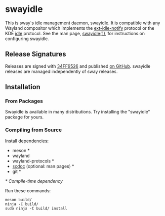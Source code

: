 # swayidle

This is sway's idle management daemon, swayidle. It is compatible with any
Wayland compositor which implements the
[ext-idle-notify](https://gitlab.freedesktop.org/wayland/wayland-protocols/-/tree/main/staging/ext-idle-notify)
protocol or the KDE
[idle](https://github.com/swaywm/sway/blob/master/protocols/idle.xml) protocol.
See the man page, [swayidle(1)](./swayidle.1.scd), for instructions on configuring swayidle.

## Release Signatures

Releases are signed with [34FF9526](https://keys.openpgp.org/search?q=34FF9526CFEF0E97A340E2E40FDE7BE0E88F5E48)
and published [on GitHub](https://github.com/swaywm/swayidle/releases). swayidle
releases are managed independently of sway releases.

## Installation

### From Packages

Swayidle is available in many distributions. Try installing the "swayidle"
package for yours.

### Compiling from Source

Install dependencies:

* meson \*
* wayland
* wayland-protocols \*
* [scdoc](https://git.sr.ht/~sircmpwn/scdoc) (optional: man pages) \*
* git \*

_\* Compile-time dependency_

Run these commands:

    meson build/
    ninja -C build/
    sudo ninja -C build/ install
